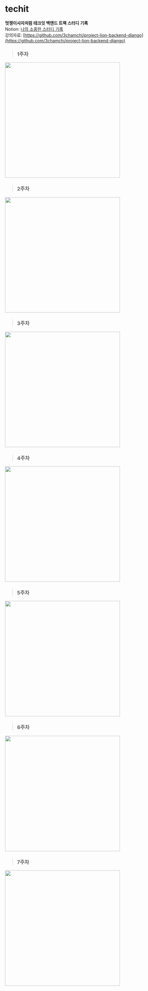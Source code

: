 # techit
**멋쟁이사자처럼 테크잇 백엔드 트랙 스터디 기록**  
Notion: [나의 소중한 스터디 기록](https://swyg.link/9QTMr)  
강의자료: [https://github.com/3chamchi/project-lion-backend-django](https://github.com/3chamchi/project-lion-backend-django)

>### 1주차
<img src="./readme_img/1주차.png" width="380"/>

>### 2주차
<img src="./readme_img/2주차.png" width="380"/>

>### 3주차
<img src="./readme_img/3주차.png" width="380"/>

>### 4주차
<img src="./readme_img/4주차.png" width="380"/>

>### 5주차
<img src="./readme_img/5주차.png" width="380"/>

>### 6주차
<img src="./readme_img/6주차.png" width="380"/>

>### 7주차
<img src="./readme_img/7주차.png" width="380"/>